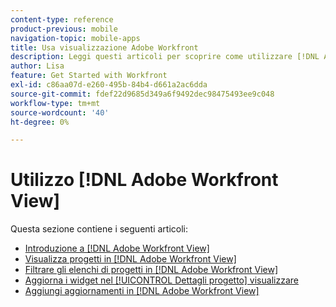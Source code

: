 ```yaml
---
content-type: reference
product-previous: mobile
navigation-topic: mobile-apps
title: Usa visualizzazione Adobe Workfront
description: Leggi questi articoli per scoprire come utilizzare [!DNL Adobe Workfront] Visualizza.
author: Lisa
feature: Get Started with Workfront
exl-id: c86aa07d-e260-495b-84b4-d661a2ac6dda
source-git-commit: fdef22d9685d349a6f9492dec98475493ee9c048
workflow-type: tm+mt
source-wordcount: '40'
ht-degree: 0%

---
```


# Utilizzo [!DNL Adobe Workfront View]

Questa sezione contiene i seguenti articoli:

* [Introduzione a [!DNL Adobe Workfront View]](../../../workfront-basics/mobile-apps/using-workfront-view/get-started-with-workfront-view.md)
* [Visualizza progetti in [!DNL Adobe Workfront View]](../../../workfront-basics/mobile-apps/using-workfront-view/display-projects-in-wokrfont-view.md)
* [Filtrare gli elenchi di progetti in [!DNL Adobe Workfront View]](../../../workfront-basics/mobile-apps/using-workfront-view/filter-project-lists-in-workfront-view.md)
* [Aggiorna i widget nel [!UICONTROL Dettagli progetto] visualizzare](../../../workfront-basics/mobile-apps/using-workfront-view/update-widgets-in-workfront-view.md)
* [Aggiungi aggiornamenti in [!DNL Adobe Workfront View]](../../../workfront-basics/mobile-apps/using-workfront-view/add-updates-in-workfront-view.md)
